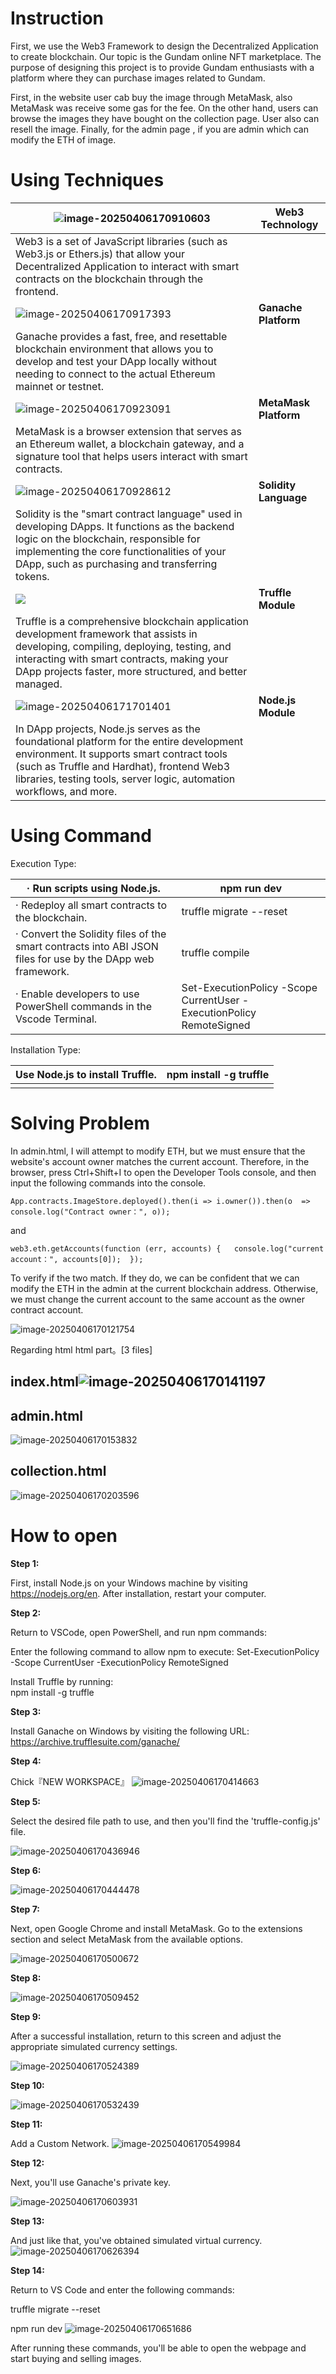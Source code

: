 # Instruction

First, we use the Web3 Framework to design the Decentralized Application to create blockchain. Our topic is the Gundam online NFT marketplace.
 The purpose of designing this project is to provide Gundam enthusiasts with a platform where they can purchase images related to Gundam.


 First, in the website user cab buy the image through MetaMask, also MetaMask was receive some gas for the fee. On the other hand, users can browse the images they have bought on the collection page. User also can resell the image. Finally, for the admin page , if you are admin which can modify the ETH of image.

# Using Techniques

| ![image-20250406170910603](http://pdm888.oss-cn-beijing.aliyuncs.com/img/image-20250406170910603.png) | **Web3 Technology**   |
| ------------------------------------------------------------ | --------------------- |
| Web3 is a set of JavaScript libraries (such as  Web3.js or Ethers.js) that allow your Decentralized Application to interact with  smart contracts on the blockchain through the frontend. |                       |
| ![image-20250406170917393](http://pdm888.oss-cn-beijing.aliyuncs.com/img/image-20250406170917393.png) | **Ganache Platform**  |
| Ganache provides a fast, free, and resettable  blockchain environment that allows you to develop and test your DApp locally  without needing to connect to the actual Ethereum mainnet or testnet. |                       |
| ![image-20250406170923091](http://pdm888.oss-cn-beijing.aliyuncs.com/img/image-20250406170923091.png) | **MetaMask Platform** |
| MetaMask is a browser extension that serves as an  Ethereum wallet, a blockchain gateway, and a signature tool that helps users  interact with smart contracts. |                       |
| ![image-20250406170928612](http://pdm888.oss-cn-beijing.aliyuncs.com/img/image-20250406170928612.png) | **Solidity Language** |
| Solidity is the "smart contract language"  used in developing DApps. It functions as the backend logic on the  blockchain, responsible for implementing the core functionalities of your  DApp, such as purchasing and transferring tokens. |                       |
| ![](http://pdm888.oss-cn-beijing.aliyuncs.com/img/image-20250406170939090.png) | **Truffle Module**    |
| Truffle is a comprehensive blockchain application  development framework that assists in developing, compiling, deploying,  testing, and interacting with smart contracts, making your DApp projects  faster, more structured, and better managed. |                       |
| ![image-20250406171701401](http://pdm888.oss-cn-beijing.aliyuncs.com/img/image-20250406171701401.png) | **Node.js Module**    |
| In DApp projects, Node.js serves as the  foundational platform for the entire development environment. It supports  smart contract tools (such as Truffle and Hardhat), frontend Web3 libraries,  testing tools, server logic, automation workflows, and more. |                       |

# Using Command

Execution Type:

| ·   Run scripts using Node.js.                               | npm run dev                                                  |
| ------------------------------------------------------------ | ------------------------------------------------------------ |
| ·   Redeploy all smart contracts to the blockchain.          | truffle migrate --reset                                      |
| ·   Convert the Solidity files of the smart contracts into ABI JSON files  for use by the DApp web framework. | truffle compile                                              |
| ·   Enable developers to use PowerShell commands in the Vscode Terminal. | Set-ExecutionPolicy -Scope CurrentUser -ExecutionPolicy  RemoteSigned |

 

Installation Type:

| Use Node.js to install Truffle. | npm install -g truffle |
| ------------------------------- | ---------------------- |
|                                 |                        |

# Solving Problem

In admin.html, I will attempt to modify ETH, but we must ensure that the website's account owner matches the current account. Therefore, in the browser, press Ctrl+Shift+I to open the Developer Tools console, and then input the following commands into the console.

```
App.contracts.ImageStore.deployed().then(i => i.owner()).then(o  => console.log("Contract owner：", o));  
```

and

```  
web3.eth.getAccounts(function (err, accounts) {   console.log("current  account：", accounts[0]);  });  
```

To verify if the two match. If they do, we can be confident that we can modify the ETH in the admin at the current blockchain address. Otherwise, we must change the current account to the same account as the owner contract account.

![image-20250406170121754](http://pdm888.oss-cn-beijing.aliyuncs.com/img/image-20250406170121754.png)

Regarding html 
 html part。[3 files]

## index.html![image-20250406170141197](http://pdm888.oss-cn-beijing.aliyuncs.com/img/image-20250406170141197.png)

## admin.html

![image-20250406170153832](http://pdm888.oss-cn-beijing.aliyuncs.com/img/image-20250406170153832.png)

## collection.html

![image-20250406170203596](http://pdm888.oss-cn-beijing.aliyuncs.com/img/image-20250406170203596.png)

# How to open


**Step 1:**

First, install Node.js on your Windows machine by visiting https://nodejs.org/en. After installation, restart your computer.

**Step 2:**

 Return to VSCode, open  PowerShell, and run npm commands:     

Enter the following command to allow npm to execute: 
Set-ExecutionPolicy -Scope CurrentUser -ExecutionPolicy RemoteSigned   

Install Truffle by running:        
npm install -g truffle    

**Step 3:**

  Install Ganache on  Windows by visiting the following URL:   https://archive.trufflesuite.com/ganache/  

**Step 4:**

Chick『NEW WORKSPACE』
![image-20250406170414663](http://pdm888.oss-cn-beijing.aliyuncs.com/img/image-20250406170414663.png)

**Step 5:**

Select the desired file path to use, and then you'll find the 'truffle-config.js' file.

![image-20250406170436946](http://pdm888.oss-cn-beijing.aliyuncs.com/img/image-20250406170436946.png)

**Step 6:**

![image-20250406170444478](http://pdm888.oss-cn-beijing.aliyuncs.com/img/image-20250406170444478.png)

**Step 7:**

Next, open Google Chrome and install MetaMask. Go to the extensions section and select MetaMask from the available options.

![image-20250406170500672](http://pdm888.oss-cn-beijing.aliyuncs.com/img/image-20250406170500672.png)

**Step 8:**

![image-20250406170509452](http://pdm888.oss-cn-beijing.aliyuncs.com/img/image-20250406170509452.png)

**Step 9:**

After a successful installation, return to this screen and adjust the appropriate simulated currency settings.

![image-20250406170524389](http://pdm888.oss-cn-beijing.aliyuncs.com/img/image-20250406170524389.png)

**Step 10:**

![image-20250406170532439](http://pdm888.oss-cn-beijing.aliyuncs.com/img/image-20250406170532439.png)

**Step 11:**

Add a Custom Network.
![image-20250406170549984](http://pdm888.oss-cn-beijing.aliyuncs.com/img/image-20250406170549984.png)



**Step 12:**

Next, you'll use Ganache's private key.

![image-20250406170603931](http://pdm888.oss-cn-beijing.aliyuncs.com/img/image-20250406170603931.png)



**Step 13:**

And just like that, you've obtained simulated virtual currency.
![image-20250406170626394](C:\Users\great\AppData\Roaming\Typora\typora-user-images\image-20250406170626394.png)


**Step 14:**

Return to VS Code and enter the following commands:

 

truffle migrate --reset

npm run dev
![image-20250406170651686](http://pdm888.oss-cn-beijing.aliyuncs.com/img/image-20250406170651686.png)

After running these commands, you'll be able to open the webpage and start buying and selling images.